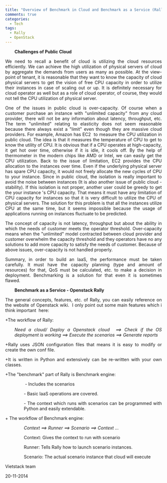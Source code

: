 ```yaml
---
title: "Overview of Benchmark in Cloud and Benchmark as a Service (Rally)"
comments: true
categories:
  - Tech
tags: 
  - Rally
  - OpenStack
---
```


<p style="text-align:justify;padding-left:30px;"><strong>Challenges of Public Cloud</strong></p>
<p style="text-align:justify;">We need to recall a benefit of cloud is utilizing the cloud resources efficiently. We can achieve the high utilization of physical servers of cloud by aggregate the demands from users as many as possible. At the view-point of tenant, it is reasonable that they want to know the capacity of cloud physical servers to get the vision of free CPU capacity in order to utilize their instances in case of scaling out or up. It is definitely necessary for cloud operator as well but as a role of cloud operator, of course, they would not tell the CPU utilization of physical server.</p>
<p style="text-align:justify;">One of the issues in public cloud is over-capacity. Of course when a customer purchase an instance with "unlimited capacity" from any cloud provider, there will not be any information about latency, throughput, etc. The term "unlimited" relating to elasticity does not seem reasonable because there always exist a "limit" even though they are massive cloud providers. For example, Amazon has EC2  to measure the CPU utilization in public cloud. The idea is that it measures the temperature of CPU to get to know the utility of CPU. It is obvious that if a CPU operates at high-capacity, it get hot over time, otherwise if it is idle, it cools off. By the help of thermometer in the modern chips like AMD or Intel, we can easily get the CPU utilization. Back to the issue of limitation, EC2 provides the CPU allocation to the instances over time. Even if the underlying physical server has spare CPU capacity, it would not freely allocate the new cycles of CPU to your instance. Since in public cloud, the isolation is really important to avoid the noise between instances (It is also another issue of public cloud - stability). If this isolation is not proper, another user could be greedy to get the your instance 's CPU capacity. That means it must have any limitation of CPU capacity for instances so that it is very difficult to utilize the CPU of physical servers. The solution for this problem is that all the instances utilize CPU at the same time, but it seems impossible because the usage of applications running on instances fluctuate to be predicted.</p>
<p style="text-align:justify;">The concept of capacity is not latency, throughput but about the ability in which the needs of customer meets the operator threshold. Over-capacity means when the "unlimited" model contracted between cloud provider and customer overwhelm the capacity threshold and they operators have no any solutions to add more capacity to satisfy the needs of customer. Because of above issues, over-capacity is not handled properly.</p>
<p style="text-align:justify;">Summary, in order to build an IaaS, the performance must be taken carefully. It must have the capacity planning (type and amount of resources) for that, QoS must be calculated, etc. to make a decision in deployment. Benchmarking is a solution for that even it is sometimes flawed.</p>
<p style="text-align:justify;padding-left:30px;"><strong>Benchmark as a Service - Openstack Rally</strong></p>
<p style="text-align:justify;">The general concepts, features, etc. of Rally, you can easily reference on the website of Openstack wiki.  I only point out some main features which i think important  here:</p>
<p style="text-align:justify;">+The workflow of Rally:</p>
<p style="text-align:justify;padding-left:30px;"><em>Need a cloud/ Deploy a Openstack cloud  ==&gt; Check if the OS deployment is working ==&gt; Execute the scenarios ==&gt; Generate reports</em></p>
<p style="text-align:justify;">+Rally uses JSON configuration files that means it is easy to modify or create the own conf file.</p>
<p style="text-align:justify;">+It is written in Python and extensively can be re-written with your own classes.</p>
<p style="text-align:justify;">+The "benchmark" part of Rally is Benchmark engine:</p>
<p style="text-align:justify;padding-left:60px;"> - Includes the scenarios</p>
<p style="text-align:justify;padding-left:60px;">- Basic IaaS operations are covered.</p>
<p style="text-align:justify;padding-left:60px;">- The context which runs with scenarios can be programmed with Python and easily extendable.</p>
<p style="text-align:justify;">+ The workflow of Benchmark engine:</p>
<p style="text-align:justify;padding-left:60px;"><em>Context ==&gt; Runner ==&gt; Scenario ==&gt; Context ...</em></p>
<p style="text-align:justify;padding-left:60px;">Context: Gives the context to run with scenario</p>
<p style="text-align:justify;padding-left:60px;">Runner: Tells Rally how to launch scenario instances.</p>
<p style="text-align:justify;padding-left:60px;">Scenario: The actual scenario instance that cloud will execute</p>
<p style="text-align:justify;">Vietstack team</p>
<p style="text-align:justify;">20-11-2014</p>
